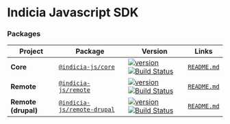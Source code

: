 # Indicia Javascript SDK

### Packages

| Project             | Package                                                                                | Version                                                                                                                                                                                                                                                      |                      Links                      |
| ------------------- | -------------------------------------------------------------------------------------- | ------------------------------------------------------------------------------------------------------------------------------------------------------------------------------------------------------------------------------------------------------------ | :---------------------------------------------: |
| **Core**            | [`@indicia-js/core`](https://www.npmjs.com/package/@indicia-js/core)                   | [![version](https://img.shields.io/npm/v/@indicia-js/core/latest.svg)](https://www.npmjs.com/package/@indicia-js/core) [![Build Status](https://travis-ci.org/Indicia-Team/indicia-js.svg)](https://travis-ci.org/Indicia-Team/indicia-js)                   |     [`README.md`](packages/core/README.md)      |
| **Remote**          | [`@indicia-js/remote`](https://www.npmjs.com/package/@indicia-js/remote)               | [![version](https://img.shields.io/npm/v/@indicia-js/remote/latest.svg)](https://www.npmjs.com/package/@indicia-js/remote) [![Build Status](https://travis-ci.org/Indicia-Team/indicia-js.svg)](https://travis-ci.org/Indicia-Team/indicia-js)               |    [`README.md`](packages/remote/README.md)     |
| **Remote (drupal)** | [`@indicia-js/remote-drupal`](https://www.npmjs.com/package/@indicia-js/remote-drupal) | [![version](https://img.shields.io/npm/v/@indicia-js/remote-drupal/latest.svg)](https://www.npmjs.com/package/@indicia-js/remote-drupal) [![Build Status](https://travis-ci.org/Indicia-Team/indicia-js.svg)](https://travis-ci.org/Indicia-Team/indicia-js) | [`README.md`](packages/remote-drupal/README.md) |
